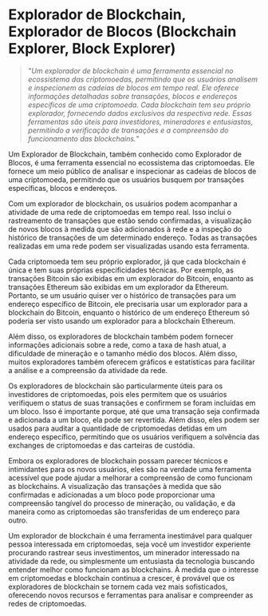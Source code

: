 # Explorador de Blockchain, Explorador de Blocos (Blockchain Explorer, Block Explorer)

>"*Um explorador de blockchain é uma ferramenta essencial no ecossistema das criptomoedas, permitindo que os usuários analisem e inspecionem as cadeias de blocos em tempo real. Ele oferece informações detalhadas sobre transações, blocos e endereços específicos de uma criptomoeda. Cada blockchain tem seu próprio explorador, fornecendo dados exclusivos da respectiva rede. Essas ferramentas são úteis para investidores, mineradores e entusiastas, permitindo a verificação de transações e a compreensão do funcionamento das blockchains.*"

Um Explorador de Blockchain, também conhecido como Explorador de Blocos, é uma ferramenta essencial no ecossistema das criptomoedas. Ele fornece um meio público de analisar e inspecionar as cadeias de blocos de uma criptomoeda, permitindo que os usuários busquem por transações específicas, blocos e endereços.

Com um explorador de blockchain, os usuários podem acompanhar a atividade de uma rede de criptomoedas em tempo real. Isso inclui o rastreamento de transações que estão sendo confirmadas, a visualização de novos blocos à medida que são adicionados à rede e a inspeção do histórico de transações de um determinado endereço. Todas as transações realizadas em uma rede podem ser visualizadas usando esta ferramenta.

Cada criptomoeda tem seu próprio explorador, já que cada blockchain é única e tem suas próprias especificidades técnicas. Por exemplo, as transações Bitcoin são exibidas em um explorador do Bitcoin, enquanto as transações Ethereum são exibidas em um explorador da Ethereum. Portanto, se um usuário quiser ver o histórico de transações para um endereço específico de Bitcoin, ele precisaria usar um explorador para a blockchain do Bitcoin, enquanto o histórico de um endereço Ethereum só poderia ser visto usando um explorador para a blockchain Ethereum.

Além disso, os exploradores de blockchain também podem fornecer informações adicionais sobre a rede, como a taxa de hash atual, a dificuldade de mineração e o tamanho médio dos blocos. Além disso, muitos exploradores também oferecem gráficos e estatísticas para facilitar a análise e a compreensão da atividade da rede.

Os exploradores de blockchain são particularmente úteis para os investidores de criptomoedas, pois eles permitem que os usuários verifiquem o status de suas transações e confirmem se foram incluídas em um bloco. Isso é importante porque, até que uma transação seja confirmada e adicionada a um bloco, ela pode ser revertida. Além disso, eles podem ser usados para auditar a quantidade de criptomoedas detidas em um endereço específico, permitindo que os usuários verifiquem a solvência das exchanges de criptomoedas e das carteiras de custódia.

Embora os exploradores de blockchain possam parecer técnicos e intimidantes para os novos usuários, eles são na verdade uma ferramenta acessível que pode ajudar a melhorar a compreensão de como funcionam as blockchains. A visualização das transações à medida que são confirmadas e adicionadas a um bloco pode proporcionar uma compreensão tangível do processo de mineração, ou validação, e da maneira como as criptomoedas são transferidas de um endereço para outro.

Um explorador de blockchain é uma ferramenta inestimável para qualquer pessoa interessada em criptomoedas, seja você um investidor experiente procurando rastrear seus investimentos, um minerador interessado na atividade da rede, ou simplesmente um entusiasta da tecnologia buscando entender melhor como funcionam as blockchains. À medida que o interesse em criptomoedas e blockchain continua a crescer, é provável que os exploradores de blockchain se tornem cada vez mais sofisticados, oferecendo novos recursos e ferramentas para analisar e compreender as redes de criptomoedas.

